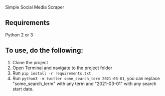 Simple Social Media Scraper

## Requirements
Python 2 or 3

## To use, do the following:
1. Clone the project
2. Open Terminal and navigate to the project folder
3. Run `pip install -r requirements.txt`
4. Run `python3 -m twitter some_search_term 2021-03-01`, you can replace "some_search_term" with any term and "2021-03-01" with any search start date.